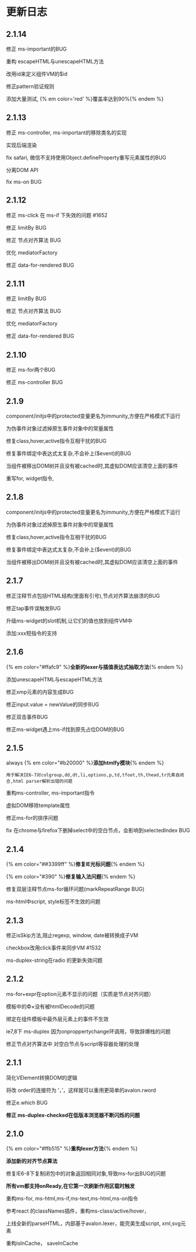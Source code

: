 # 更新日志


## 2.1.14
修正 ms-important的BUG

重构 escapeHTML与unescapeHTML方法

改用id来定义组件VM的$id

修正pattern验证规则

添加大量测试, {% em color='red' %}覆盖率达到90%{% endem %}

## 2.1.13

修正 ms-controller, ms-important的移除类名的实现

实现后端渲染

fix safari, 微信不支持使用Object.defineProperty重写元素属性的BUG

分离DOM API

fix ms-on BUG 

## 2.1.12

修正 ms-click 在 ms-if 下失效的问题 #1652

修正 limitBy BUG

修正 节点对齐算法 BUG

优化 mediatorFactory

修正 data-for-rendered BUG
 
## 2.1.11

修正 limitBy BUG

修正 节点对齐算法 BUG

优化 mediatorFactory

修正 data-for-rendered BUG


## 2.1.10

修正 ms-for两个BUG

修正 ms-controller BUG

## 2.1.9

component/initjs中的protected变量更名为immunity,方便在严格模式下运行

为伪事件对象过滤掉原生事件对象中的常量属性  
 
修复class,hover,active指令互相干扰的BUG

修复事件绑定中表达式太复杂,不会补上($event)的BUG

当组件被移出DOM树并且没有被cached时,其虚拟DOM应该清空上面的事件

重写for, widget指令,

## 2.1.8

component/initjs中的protected变量更名为immunity,方便在严格模式下运行

为伪事件对象过滤掉原生事件对象中的常量属性   

修复class,hover,active指令互相干扰的BUG

修复事件绑定中表达式太复杂,不会补上($event)的BUG

当组件被移出DOM树并且没有被cached时,其虚拟DOM应该清空上面的事件

## 2.1.7

修正注释节点包括HTML结构(里面有引号),节点对齐算法崩溃的BUG

修正tap事件误触发BUG

升级ms-widget的slot机制,让它们的值也放到组件VM中

添加:xxx短指令的支持

## 2.1.6

{% em color="#ffafc9" %}**全新的lexer与插值表达式抽取方法**{% endem %}

添加unescapeHTML与escapeHTML方法

修正xmp元素的内容生成BUG

修正input.value = newValue的同步BUG

修正双击事件BUG

修正ms-widget遇上ms-if找到原先占位DOM的BUG

## 2.1.5 

always
{% em color="#b20000" %}**添加htmlfy模块**{% endem %}
```
用于解决IE6-7对colgroup,dd,dt,li,options,p,td,tfoot,th,thead,tr元素自闭合,html parser解析出错的问题 
```

重构ms-controller, ms-important指令

虚拟DOM移除template属性

修正ms-for的排序问题

fix 在chrome与firefox下删掉select中的空白节点，会影响到selectedIndex BUG 



## 2.1.4 

{% em color="##3399ff" %}**修复IE光标问题**{% endem %}

{% em color="#390" %}**修复输入法问题**{% endem %}

修复双层注释节点ms-for循环问题(markRepeatRange BUG)

ms-html中script, style标签不生效的问题

## 2.1.3 
	
修正isSkip方法,阻止regexp, window, date被转换成子VM

checkbox改用click事件来同步VM #1532

ms-duplex-string在radio 的更新失效问题

## 2.1.2 


ms-for+expr在option元素不显示的问题（实质是节点对齐问题）

模板中的&copy;&times;没有被htmlDecode的问题

绑定在组件模板中最外层元素上的事件不生效

ie7,8下 ms-duplex 因为onproppertychange环调用，导致辞爆栈的问题

修正节点对齐算法中 对空白节点与script等容器处理的处理

## 2.1.1

简化VElement转换DOM的逻辑

将改 order的连接符为 ‘，’，这样就可以重用更简单的avalon.rword

修正e.which BUG

**修正 ms-duplex-checked在低版本浏览器不断闪烁的问题**

## 2.1.0 

{% em color="#ffb515" %}**重构lexer方法**{% endem %}

**添加新的对齐节点算法**

修复IE6-8下复制闭包中的对象返回相同对象,导致ms-for出BUG的问题

**所有vm都支持onReady,在它第一次刷新作用区载时触发** 

重构ms-for, ms-html,ms-if,ms-text,ms-html,ms-on指令

参考react 的classNames插件，重构ms-class/active/hover，

上线全新的parseHTML，内部基于avalon.lexer，能完美生成script, xml,svg元素

重构isInCache， saveInCache


